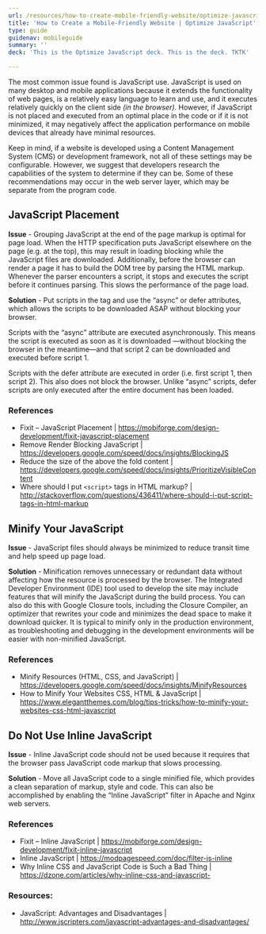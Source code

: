 ```yaml
---
url: /resources/how-to-create-mobile-friendly-website/optimize-javascript
title: 'How to Create a Mobile-Friendly Website | Optimize JavaScript'
type: guide
guidenav: mobileguide
summary: ''
deck: 'This is the Optimize JavaScript deck. This is the deck. TKTK'

---
```


The most common issue found is JavaScript use. JavaScript is used on many desktop and mobile applications because it extends the functionality of web pages, is a relatively easy language to learn and use, and it executes relatively quickly on the client side _(in the browser)_. However, if JavaScript is not placed and executed from an optimal place in the code or if it is not minimized, it may negatively affect the application performance on mobile devices that already have minimal resources.

Keep in mind, if a website is developed using a Content Management System (CMS) or development framework, not all of these settings may be configurable. However, we suggest that developers research the capabilities of the system to determine if they can be. Some of these recommendations may occur in the web server layer, which may be separate from the program code.


## JavaScript Placement

**Issue** - Grouping JavaScript at the end of the page markup is optimal for page load. When the HTTP specification puts JavaScript elsewhere on the page (e.g. at the top), this may result in loading blocking while the JavaScript files are downloaded. Additionally, before the browser can render a page it has to build the DOM tree by parsing the HTML markup. Whenever the parser encounters a script, it stops and executes the script before it continues parsing. This slows the performance of the page load.

**Solution** - Put scripts in the <head> tag and use the “async” or defer attributes, which allows the scripts to be downloaded ASAP without blocking your browser.

Scripts with the “async” attribute are executed asynchronously. This means the script is executed as soon as it is downloaded —without blocking the browser in the meantime—and that script 2 can be downloaded and executed before script 1.

Scripts with the defer attribute are executed in order (i.e. first script 1, then script 2). This also does not block the browser. Unlike “async” scripts, defer scripts are only executed after the entire document has been loaded.

### References

- Fixit – JavaScript Placement | https://mobiforge.com/design-development/fixit-javascript-placement
- Remove Render Blocking JavaScript | https://developers.google.com/speed/docs/insights/BlockingJS
- Reduce the size of the above the fold content | https://developers.google.com/speed/docs/insights/PrioritizeVisibleContent
- Where should I put `<script>` tags in HTML markup? | http://stackoverflow.com/questions/436411/where-should-i-put-script-tags-in-html-markup


## Minify Your JavaScript

**Issue** - JavaScript files should always be minimized to reduce transit time and help speed up page load.

**Solution** - Minification removes unnecessary or redundant data without affecting how the resource is processed by the browser. The Integrated Developer Environment (IDE) tool used to develop the site may include features that will minify the JavaScript during the build process. You can also do this with Google Closure tools, including the Closure Compiler, an optimizer that rewrites your code and minimizes the dead space to make it download quicker. It is typical to minify only in the production environment, as troubleshooting and debugging in the development environments will be easier with non-minified JavaScript.

### References

- Minify Resources (HTML, CSS, and JavaScript) | https://developers.google.com/speed/docs/insights/MinifyResources
- How to Minify Your Websites CSS, HTML & JavaScript | https://www.elegantthemes.com/blog/tips-tricks/how-to-minify-your-websites-css-html-javascript


## Do Not Use Inline JavaScript

**Issue** - Inline JavaScript code should not be used because it requires that the browser pass JavaScript code markup that slows processing.

**Solution** - Move all JavaScript code to a single minified file, which provides a clean separation of markup, style and code. This can also be accomplished by enabling the “Inline JavaScript” filter in Apache and Nginx web servers.


### References

- Fixit – Inline JavaScript | https://mobiforge.com/design-development/fixit-inline-javascript
- Inline JavaScript | https://modpagespeed.com/doc/filter-js-inline
- Why Inline CSS and JavaScript Code is Such a Bad Thing | https://dzone.com/articles/why-inline-css-and-javascript-

### Resources:

- JavaScript: Advantages and Disadvantages | http://www.jscripters.com/javascript-advantages-and-disadvantages/
